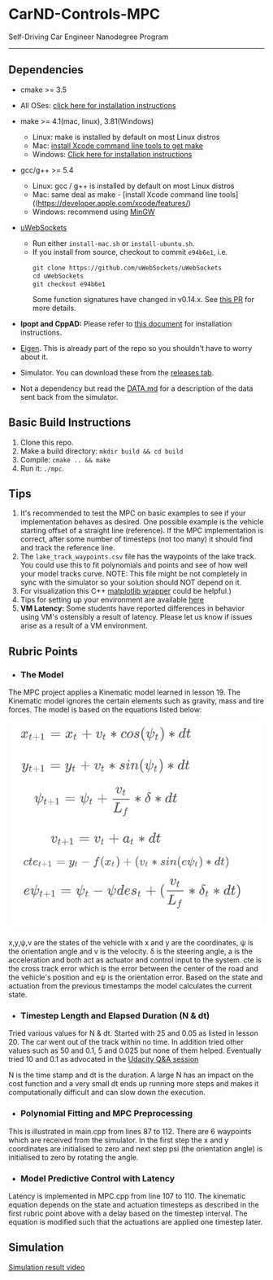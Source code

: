 # CarND-Controls-MPC
Self-Driving Car Engineer Nanodegree Program

---

## Dependencies

* cmake >= 3.5
 * All OSes: [click here for installation instructions](https://cmake.org/install/)
* make >= 4.1(mac, linux), 3.81(Windows)
  * Linux: make is installed by default on most Linux distros
  * Mac: [install Xcode command line tools to get make](https://developer.apple.com/xcode/features/)
  * Windows: [Click here for installation instructions](http://gnuwin32.sourceforge.net/packages/make.htm)
* gcc/g++ >= 5.4
  * Linux: gcc / g++ is installed by default on most Linux distros
  * Mac: same deal as make - [install Xcode command line tools]((https://developer.apple.com/xcode/features/)
  * Windows: recommend using [MinGW](http://www.mingw.org/)
* [uWebSockets](https://github.com/uWebSockets/uWebSockets)
  * Run either `install-mac.sh` or `install-ubuntu.sh`.
  * If you install from source, checkout to commit `e94b6e1`, i.e.
    ```
    git clone https://github.com/uWebSockets/uWebSockets
    cd uWebSockets
    git checkout e94b6e1
    ```
    Some function signatures have changed in v0.14.x. See [this PR](https://github.com/udacity/CarND-MPC-Project/pull/3) for more details.

* **Ipopt and CppAD:** Please refer to [this document](https://github.com/udacity/CarND-MPC-Project/blob/master/install_Ipopt_CppAD.md) for installation instructions.
* [Eigen](http://eigen.tuxfamily.org/index.php?title=Main_Page). This is already part of the repo so you shouldn't have to worry about it.
* Simulator. You can download these from the [releases tab](https://github.com/udacity/self-driving-car-sim/releases).
* Not a dependency but read the [DATA.md](./DATA.md) for a description of the data sent back from the simulator.


## Basic Build Instructions

1. Clone this repo.
2. Make a build directory: `mkdir build && cd build`
3. Compile: `cmake .. && make`
4. Run it: `./mpc`.

## Tips

1. It's recommended to test the MPC on basic examples to see if your implementation behaves as desired. One possible example
is the vehicle starting offset of a straight line (reference). If the MPC implementation is correct, after some number of timesteps
(not too many) it should find and track the reference line.
2. The `lake_track_waypoints.csv` file has the waypoints of the lake track. You could use this to fit polynomials and points and see of how well your model tracks curve. NOTE: This file might be not completely in sync with the simulator so your solution should NOT depend on it.
3. For visualization this C++ [matplotlib wrapper](https://github.com/lava/matplotlib-cpp) could be helpful.)
4.  Tips for setting up your environment are available [here](https://classroom.udacity.com/nanodegrees/nd013/parts/40f38239-66b6-46ec-ae68-03afd8a601c8/modules/0949fca6-b379-42af-a919-ee50aa304e6a/lessons/f758c44c-5e40-4e01-93b5-1a82aa4e044f/concepts/23d376c7-0195-4276-bdf0-e02f1f3c665d)
5. **VM Latency:** Some students have reported differences in behavior using VM's ostensibly a result of latency.  Please let us know if issues arise as a result of a VM environment.


[image1]: ./data/KinematicModel.png "Kinematic Model"
## Rubric Points

* ### The Model

The MPC project applies a Kinematic model learned in lesson 19. The Kinematic model ignores the certain elements such as gravity, mass and tire forces. The model is based on the equations listed below:

![alt text][image1]

x,y,ψ,v are the states of the vehicle with x and y are the coordinates, ψ is the orientation angle and v is the velocity. δ is the steering angle, a is the acceleration and both act as actuator and control input to the system. cte is the cross track error which is the error between the center of the road and the vehicle's position and eψ is the orientation error. Based on the state and actuation from the previous timestamps the model calculates the current state.


* ### Timestep Length and Elapsed Duration (N & dt)
Tried various values for N & dt. Started with 25 and 0.05 as listed in lesson 20. The car went out of the track within no time. In addition tried other values such as 50 and 0.1, 5 and 0.025 but none of them helped. Eventually tried 10 and 0.1 as advocated in the [Udacity Q&A session](https://www.youtube.com/watch?v=bOQuhpz3YfU&list=PLAwxTw4SYaPnfR7TzRZN-uxlxGbqxhtm2&index=5&t=0s)

N is the time stamp and dt is the duration. A large N has an impact on the cost function and a very small dt ends up running more steps and makes it computationally difficult and can slow down the execution.

* ### Polynomial Fitting and MPC Preprocessing
This is illustrated in main.cpp from lines 87 to 112. There are 6 waypoints which are received from the simulator. In the first step the x and y coordinates are initialised to zero and next step  psi (the orientation angle) is initialised to zero by rotating the angle. 

* ### Model Predictive Control with Latency
Latency is implemented in MPC.cpp from line 107 to 110. The kinematic equation depends on the state and actuation timesteps as described in the first rubric point above with a delay based on the timestep interval. The equation is modified such that the actuations are applied one timestep later. 


## Simulation

[Simulation result video](https://youtu.be/mrBiuTXhti0)

